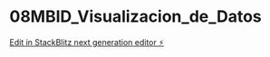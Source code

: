 # 08MBID_Visualizacion_de_Datos

[Edit in StackBlitz next generation editor ⚡️](https://stackblitz.com/~/github.com/carlyrc/08MBID_Visualizacion_de_Datos)